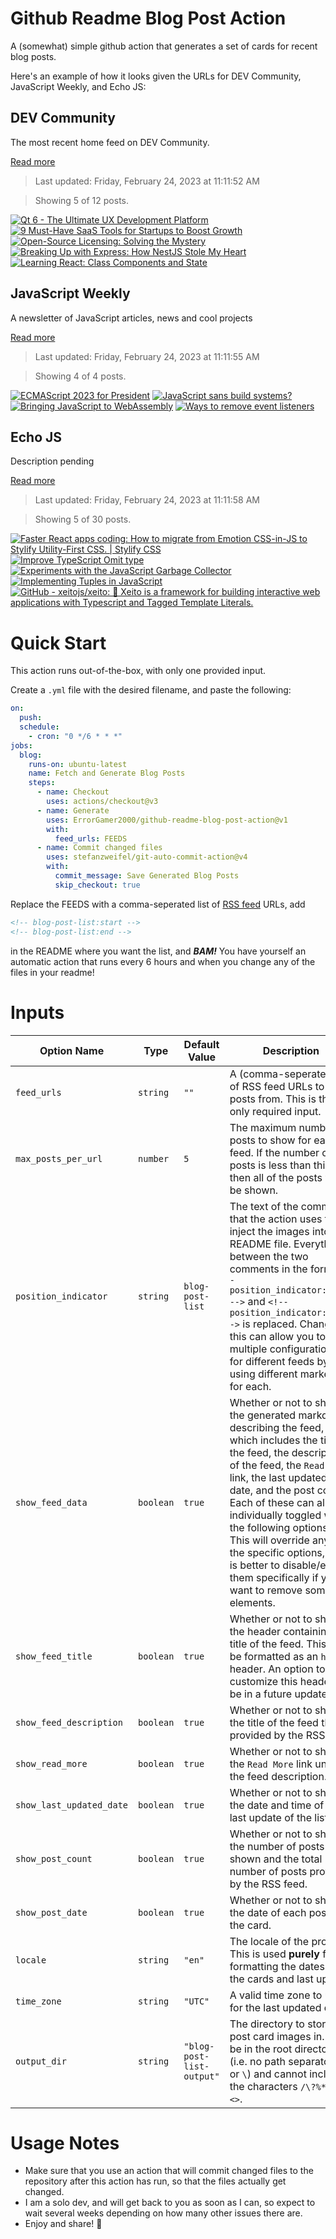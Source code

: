 # Github Readme Blog Post Action

A (somewhat) simple github action that generates a set of cards for recent blog posts.

Here's an example of how it looks given the URLs for DEV Community, JavaScript Weekly, and Echo JS:

<!-- post-list:start -->
## DEV Community

The most recent home feed on DEV Community.

[Read more](https://dev.to)
> Last updated: Friday, February 24, 2023 at 11:11:52 AM

> Showing 5 of 12 posts.

[![Qt 6 - The Ultimate UX Development Platform](https://raw.githubusercontent.com/ErrorGamer2000/github-readme-blog-post-action/main/generated_files/DEV_Community/Qt_6_-_The_Ultimate_UX_Development_Platform.svg)](https://dev.to/bekbrace/qt-6-the-ultimate-ux-development-platform-b5d)
[![9 Must-Have SaaS Tools for Startups to Boost Growth](https://raw.githubusercontent.com/ErrorGamer2000/github-readme-blog-post-action/main/generated_files/DEV_Community/9_Must-Have_SaaS_Tools_for_Startups_to_Boost_Growth.svg)](https://dev.to/seeratawan01/9-must-have-saas-tools-for-startups-to-boost-growth-2b07)
[![Open-Source Licensing: Solving the Mystery](https://raw.githubusercontent.com/ErrorGamer2000/github-readme-blog-post-action/main/generated_files/DEV_Community/Open-Source_Licensing__Solving_the_Mystery.svg)](https://dev.to/arindam_1729/open-source-licensing-solving-the-mystery-5a1f)
[![Breaking Up with Express: How NestJS Stole My Heart](https://raw.githubusercontent.com/ErrorGamer2000/github-readme-blog-post-action/main/generated_files/DEV_Community/Breaking_Up_with_Express__How_NestJS_Stole_My_Heart.svg)](https://dev.to/joeljsv/breaking-up-with-express-how-nestjs-stole-my-heart-1kob)
[![Learning React: Class Components and State](https://raw.githubusercontent.com/ErrorGamer2000/github-readme-blog-post-action/main/generated_files/DEV_Community/Learning_React__Class_Components_and_State.svg)](https://dev.to/lensco825/learning-react-class-components-and-state-em0)


## JavaScript Weekly

A newsletter of JavaScript articles, news and cool projects

[Read more](https://javascriptweekly.com/)
> Last updated: Friday, February 24, 2023 at 11:11:55 AM

> Showing 4 of 4 posts.

[![ECMAScript 2023 for President](https://raw.githubusercontent.com/ErrorGamer2000/github-readme-blog-post-action/main/generated_files/JavaScript_Weekly/ECMAScript_2023_for_President.svg)](https://javascriptweekly.com/issues/627)
[![JavaScript sans build systems?](https://raw.githubusercontent.com/ErrorGamer2000/github-readme-blog-post-action/main/generated_files/JavaScript_Weekly/JavaScript_sans_build_systems_.svg)](https://javascriptweekly.com/issues/626)
[![Bringing JavaScript to WebAssembly](https://raw.githubusercontent.com/ErrorGamer2000/github-readme-blog-post-action/main/generated_files/JavaScript_Weekly/Bringing_JavaScript_to_WebAssembly.svg)](https://javascriptweekly.com/issues/625)
[![Ways to remove event listeners](https://raw.githubusercontent.com/ErrorGamer2000/github-readme-blog-post-action/main/generated_files/JavaScript_Weekly/Ways_to_remove_event_listeners.svg)](https://javascriptweekly.com/issues/624)


## Echo JS

Description pending

[Read more](
http://www.echojs.com
)
> Last updated: Friday, February 24, 2023 at 11:11:58 AM

> Showing 5 of 30 posts.

[![Faster React apps coding: How to migrate from Emotion CSS-in-JS to Stylify Utility-First CSS. | Stylify CSS](https://raw.githubusercontent.com/ErrorGamer2000/github-readme-blog-post-action/main/generated_files/_Echo_JS_/Faster_React_apps_coding__How_to_migrate_from_Emotion_CSS-in-JS_to_Stylify_Utility-First_CSS.___Stylify_CSS.svg)](https://stylifycss.com/blog/how-to-migrate-from-emotion)
[![Improve TypeScript Omit type](https://raw.githubusercontent.com/ErrorGamer2000/github-readme-blog-post-action/main/generated_files/_Echo_JS_/Improve_TypeScript_Omit_type.svg)](https://dev.to/przemyslawjanbeigert/improve-typescript-omit-type-3d90)
[![Experiments with the JavaScript Garbage Collector](https://raw.githubusercontent.com/ErrorGamer2000/github-readme-blog-post-action/main/generated_files/_Echo_JS_/Experiments_with_the_JavaScript_Garbage_Collector.svg)](https://dev.to/codux/experiments-with-the-javascript-garbage-collector-2ae3)
[![Implementing Tuples in JavaScript](https://raw.githubusercontent.com/ErrorGamer2000/github-readme-blog-post-action/main/generated_files/_Echo_JS_/Implementing_Tuples_in_JavaScript.svg)](
https://masteringjs.io/tutorials/fundamentals/tuple
)
[![GitHub - xeitojs/xeito: 🤞 Xeito is a framework for building interactive web applications with Typescript and Tagged Template Literals.](https://raw.githubusercontent.com/ErrorGamer2000/github-readme-blog-post-action/main/generated_files/_Echo_JS_/GitHub_-_xeitojs_xeito__🤞_Xeito_is_a_framework_for_building_interactive_web_applications_with_Typescript_and_Tagged_Template_Literals..svg)](https://github.com/xeitojs/xeito)


<!-- post-list:end -->

# Quick Start

This action runs out-of-the-box, with only one provided input.

Create a `.yml` file with the desired filename, and paste the following:

```yml
on:
  push:
  schedule:
    - cron: "0 */6 * * *"
jobs:
  blog:
    runs-on: ubuntu-latest
    name: Fetch and Generate Blog Posts
    steps:
      - name: Checkout
        uses: actions/checkout@v3
      - name: Generate
        uses: ErrorGamer2000/github-readme-blog-post-action@v1
        with:
          feed_urls: FEEDS
      - name: Commit changed files
        uses: stefanzweifel/git-auto-commit-action@v4
        with:
          commit_message: Save Generated Blog Posts
          skip_checkout: true
```

Replace the FEEDS with a comma-seperated list of [RSS feed](https://rss.com/blog/how-do-rss-feeds-work/) URLs, add

```md
<!-- blog-post-list:start -->
<!-- blog-post-list:end -->
```

in the README where you want the list, and **_BAM!_** You have yourself an automatic action that runs every 6 hours and when you change any of the files in your readme!

# Inputs

<table>
  <thead>
    <tr>
      <th>Option Name</th>
      <th>Type</th>
      <th>Default Value</th>
      <th>Description</th>
    </tr>
  </thead>
  <tbody>
    <tr>
      <td><code>feed_urls</code></td>
      <td><code>string</code></td>
      <td><code>""</code></td>
      <td>A (comma-seperated) list of RSS feed URLs to load posts from. This is the only required input.</td>
    </tr>
    <tr>
      <td><code>max_posts_per_url</code></td>
      <td><code>number</code></td>
      <td><code>5</code></td>
      <td>The maximum number of posts to show for each feed. If the number of posts is less than this, then all of the posts will be shown.</td>
    </tr>
    <tr>
      <td><code>position_indicator</code></td>
      <td><code>string</code></td>
      <td><code>blog-post-list</code></td>
      <td>The text of the comments that the action uses to inject the images into the README file. Everything between the two comments in the form <code>&lt;!-- position_indicator:start --&gt;</code> and <code>&lt;!-- position_indicator:end --&gt;</code> is replaced. Changing this can allow you to use multiple configurations for different feeds by using different markers for each.</td>
    </tr>
    <tr>
      <td><code>show_feed_data</code></td>
      <td><code>boolean</code></td>
      <td><code>true</code></td>
      <td>Whether or not to show the generated markdown describing the feed, which includes the title of the feed, the description of the feed, the <code>Read More</code> link, the last updated date, and the post count. Each of these can also be individually toggled with the following options. This will override any of the specific options, so it is better to disable/enable them specifically if you want to remove some elements.</td>
    </tr>
    <tr>
      <td><code>show_feed_title</code></td>
      <td><code>boolean</code></td>
      <td><code>true</code></td>
      <td>Whether or not to show the header containing the title of the feed. This will be formatted as an <code>h2</code> header. An option to customize this header will be in a future update.</td>
    </tr>
    <tr>
      <td><code>show_feed_description</code></td>
      <td><code>boolean</code></td>
      <td><code>true</code></td>
      <td>Whether or not to show the title of the feed that is provided by the RSS feed.</td>
    </tr>
    <tr>
      <td><code>show_read_more</code></td>
      <td><code>boolean</code></td>
      <td><code>true</code></td>
      <td>Whether or not to show the <code>Read More</code> link under the feed description.</td>
    </tr>
    <tr>
      <td><code>show_last_updated_date</code></td>
      <td><code>boolean</code></td>
      <td><code>true</code></td>
      <td>Whether or not to show the date and time of the last update of the list.</td>
    </tr>
    <tr>
      <td><code>show_post_count</code></td>
      <td><code>boolean</code></td>
      <td><code>true</code></td>
      <td>Whether or not to show the number of posts shown and the total number of posts provided by the RSS feed.</td>
    </tr>
    <tr>
      <td><code>show_post_date</code></td>
      <td><code>boolean</code></td>
      <td><code>true</code></td>
      <td>Whether or not to show the date of each post on the card.</td>
    </tr>
    <tr>
      <td><code>locale</code></td>
      <td><code>string</code></td>
      <td><code>"en"</code></td>
      <td>The locale of the project. This is used <strong>purely</strong> for formatting the dates of the cards and last update.</td>
    </tr>
    <tr>
      <td><code>time_zone</code></td>
      <td><code>string</code></td>
      <td><code>"UTC"</code></td>
      <td>A valid time zone to use for the last updated date.</td>
    </tr>
    <tr>
      <td><code>output_dir</code></td>
      <td><code>string</code></td>
      <td><code>"blog-post-list-output"</code></td>
      <td>The directory to store the post card images in. Must be in the root directory (i.e. no path separators <code>/</code> or <code>\</code>) and cannot include the characters <code>/\?%*:|"&lt;&gt;</code>.</td>
    </tr>
<!--
    <tr>
      <td><code></code></td>
      <td><cde></cde></td>
      <td><code></code></td>
      <td></td>
    </tr>
-->
  </tbody>
</table>

# Usage Notes

- Make sure that you use an action that will commit changed files to the repository after this action has run, so that the files actually get changed.
- I am a solo dev, and will get back to you as soon as I can, so expect to wait several weeks depending on how many other issues there are.
- Enjoy and share! 🤗
